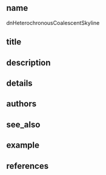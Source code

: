 ## name
dnHeterochronousCoalescentSkyline
## title
## description
## details
## authors
## see_also
## example
## references
